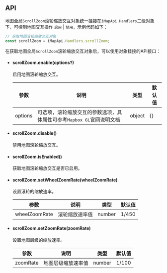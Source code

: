 ## API

地图全局`ScrollZoom`滚轮缩放交互对象统一挂接在`iMapApi.Handlers`二级对象下，可控制地图交互操作 `启用` | `禁用`，示例代码如下：

```javascript
// 获取地图滚轮缩放交互对象
const scrollZoom = iMapApi.Handlers.scrollZoom;
```

在获取地图全局`ScrollZoom`滚轮缩放交互对象后，可以使用对象挂接的API接口：

- #### scrollZoom.enable(options?)
	启用地图滚轮缩放交互。

	| 参数 | 说明 | 类型 | 默认值 |
	| --- | --- | --- | --- |
	| options | 可选项，滚轮缩放交互的参数选项，具体属性可参考`Mapbox GL`官网说明文档 | object | {} |

- #### scrollZoom.disable()
	禁用地图滚轮缩放交互。

- #### scrollZoom.isEnabled()
	获取地图滚轮缩放交互是否已启用。

- #### scrollZoom.setWheelZoomRate(wheelZoomRate)
	设置滚轮的缩放速率。

	| 参数 | 说明 | 类型 | 默认值 |
	| --- | --- | --- | --- |
	| wheelZoomRate | 滚轮缩放速率值 | number | 1/450 |

- #### scrollZoom.setZoomRate(zoomRate)
	设置地图层级的缩放速率。

	| 参数 | 说明 | 类型 | 默认值 |
	| --- | --- | --- | --- |
	| zoomRate | 地图层级缩放速率值 | number | 1/100 |
